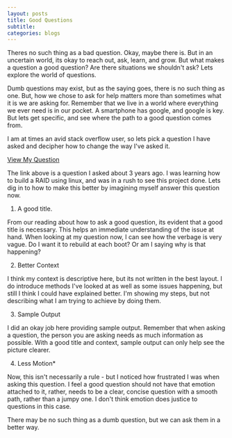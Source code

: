 ```yaml
---
layout: posts
title: Good Questions
subtitle: 
categories:	blogs
---
```

Theres no such thing as a bad question. Okay, maybe there is. But in an uncertain world, its okay to reach out, ask, learn, and grow. But what makes a question a good question? Are there situations we shouldn't ask? Lets explore the world of questions.

Dumb questions may exist, but as the saying goes, there is no such thing as one. But, how we chose to ask for help matters more than sometimes what it is we are asking for. Remember that we live in a world where everything we ever need is in our pocket. A smartphone has google, and google is key. But lets get specific, and see where the path to a good question comes from. 

I am at times an avid stack overflow user, so lets pick a question I have asked and decipher how to change the way I've asked it. 

<a href="http://askubuntu.com/questions/170405/mdadm-raid-drive-rebuild-each-reboot">View My Question</a>

The link above is a question I asked about 3 years ago. I was learning how to build a RAID using linux, and was in a rush to see this project done. Lets dig in to how to make this better by imagining myself answer this question now.

1. A good title.

From our reading about how to ask a good question, its evident that a good title is necessary. This helps an immediate understanding of the issue at hand. When looking at my question now, I can see how the verbage is very vague. Do I want it to rebuild at each boot? Or am I saying why is that happening? 

2. Better Context

I think my context is descriptive here, but its not written in the best layout. I do introduce methods I've looked at as well as some issues happening, but still I think I could have explained better. I'm showing my steps, but not describing what I am trying to achieve by doing them.

3. Sample Output

I did an okay job here providing sample output. Remember that when asking a question, the person you are asking needs as much information as possible. With a good title and context, sample output can only help see the picture clearer.

4. Less Motion*

Now, this isn't necessarily a rule - but I noticed how frustrated I was when asking this question. I feel a good question should not have that emotion attached to it, rather, needs to be a clear, concise question with a smooth path, rather than a jumpy one. I don't think emotion does justice to questions in this case. 

There may be no such thing as a dumb question, but we can ask them in a better way.